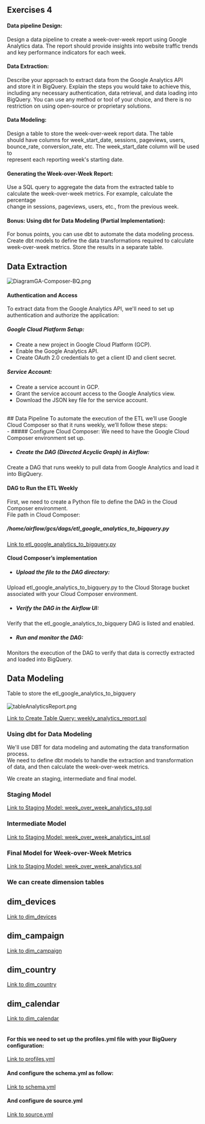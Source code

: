## Exercises 4
#### Data pipeline Design:
Design a data pipeline to create a week-over-week report using Google <br>
Analytics data. The report should provide insights into website traffic trends <br>
and key performance indicators for each week. <br>
#### Data Extraction:
Describe your approach to extract data from the Google Analytics API <br>
and store it in BigQuery. Explain the steps you would take to achieve this, <br>
including any necessary authentication, data retrieval, and data loading into <br>
BigQuery. You can use any method or tool of your choice, and there is no <br>
restriction on using open-source or proprietary solutions. <br>
#### Data Modeling:
Design a table to store the week-over-week report data. The table <br>
should have columns for week_start_date, sessions, pageviews, users, <br>
bounce_rate, conversion_rate, etc. The week_start_date column will be used to <br>
represent each reporting week's starting date. <br>
#### Generating the Week-over-Week Report:
Use a SQL query to aggregate the data from the extracted table to <br>
calculate the week-over-week metrics. For example, calculate the percentage <br>
change in sessions, pageviews, users, etc., from the previous week. <br>
#### Bonus: Using dbt for Data Modeling (Partial Implementation):
For bonus points, you can use dbt to automate the data modeling process. <br>
Create dbt models to define the data transformations required to calculate <br>
week-over-week metrics. Store the results in a separate table. <br>


## Data Extraction
![DiagramGA-Composer-BQ.png](attachment:521ccbb9-aacd-4ce7-ac5e-2ac1f6cbb151.png) <br>

#### Authentication and Access
To extract data from the Google Analytics API, we'll need to set up authentication and authorize the application: <br>
##### Google Cloud Platform Setup:
- Create a new project in Google Cloud Platform (GCP).
- Enable the Google Analytics API.
- Create OAuth 2.0 credentials to get a client ID and client secret.
##### Service Account:
- Create a service account in GCP. <br>
- Grant the service account access to the Google Analytics view. <br>
- Download the JSON key file for the service account. <br>
<br>
## Data Pipeline
To automate the execution of the ETL we’ll use Google Cloud Composer so that it runs weekly, we’ll follow these steps: <br>
- ##### Configure Cloud Composer: 
We need to have the Google Cloud Composer environment set up. <br>


- ##### Create the DAG (Directed Acyclic Graph) in Airflow:
Create a DAG that runs weekly to pull data from Google Analytics and load it into BigQuery. <br>

#### DAG to Run the ETL Weekly
First, we need to create a Python file to define the DAG in the Cloud Composer environment. <br>
File path in Cloud Composer:<br>
##### /home/airflow/gcs/dags/etl_google_analytics_to_bigquery.py

<a href = "https://github.com/katerinneramos/data-engineer-technical-test/blob/addProyect/4TechnicalTest/etl_google_analytics_to_bigquery.py">Link to etl_google_analytics_to_bigquery.py</a>
<br>

#### Cloud Composer’s implementation
- ##### Upload the file to the DAG directory:
Upload etl_google_analytics_to_bigquery.py to the Cloud Storage bucket associated with your Cloud Composer environment.

- ##### Verify the DAG in the Airflow UI:
Verify that the etl_google_analytics_to_bigquery DAG is listed and enabled.

- ##### Run and monitor the DAG:
Monitors the execution of the DAG to verify that data is correctly extracted and loaded into BigQuery.

## Data Modeling
Table to store the etl_google_analytics_to_bigquery <br>
<br>
![tableAnalyticsReport.png](attachment:03d8336e-09a2-4869-99ef-86b3632d5f36.png)

<a href = "https://github.com/katerinneramos/data-engineer-technical-test/blob/addProyect/4TechnicalTest/weekly_analytics_report.sql">Link to Create Table Query: weekly_analytics_report.sql</a>
<br>

### Using dbt for Data Modeling
We'll use DBT for data modeling and automating the data transformation process. <br> 
We need to define dbt models to handle the extraction and transformation of data, and then calculate the week-over-week metrics. <br>

We create an staging, intermediate and final model.
### Staging Model
<a href = "https://github.com/katerinneramos/data-engineer-technical-test/blob/addProyect/4TechnicalTest/weekly_analytics_report.sql">Link to Staging Model: week_over_week_analytics_stg.sql</a>
<br>

### Intermediate Model
<a href = "https://github.com/katerinneramos/data-engineer-technical-test/blob/addProyect/4TechnicalTest/weekly_analytics_report.sql">Link to Staging Model: week_over_week_analytics_int.sql</a>
<br>

### Final Model for Week-over-Week Metrics
<a href = "https://github.com/katerinneramos/data-engineer-technical-test/blob/addProyect/4TechnicalTest/weekly_analytics_report.sql">Link to Staging Model: week_over_week_analytics.sql</a>
<br>

### We can create dimension tables

## dim_devices
<a href = "https://github.com/katerinneramos/data-engineer-technical-test/blob/addProyect/4TechnicalTest/weekly_analytics_report.sql">Link to dim_devices</a>
<br>

## dim_campaign

<a href = "https://github.com/katerinneramos/data-engineer-technical-test/blob/addProyect/4TechnicalTest/weekly_analytics_report.sql">Link to dim_campaign</a>
<br>

## dim_country
<a href = "https://github.com/katerinneramos/data-engineer-technical-test/blob/addProyect/4TechnicalTest/weekly_analytics_report.sql">Link to dim_country</a>
<br>

## dim_calendar
<a href = "https://github.com/katerinneramos/data-engineer-technical-test/blob/addProyect/4TechnicalTest/weekly_analytics_report.sql">Link to dim_calendar</a>
<br>
<br>

#### For this we need to set up the profiles.yml file with your BigQuery configuration:
<a href = "https://github.com/katerinneramos/data-engineer-technical-test/blob/addProyect/4TechnicalTest/weekly_analytics_report.sql">Link to profiles.yml</a>
<br>

#### And configure the schema.yml as follow:
<a href = "https://github.com/katerinneramos/data-engineer-technical-test/blob/addProyect/4TechnicalTest/weekly_analytics_report.sql">Link to schema.yml</a>
<br>

#### And configure de source.yml
<a href = "https://github.com/katerinneramos/data-engineer-technical-test/blob/addProyect/4TechnicalTest/weekly_analytics_report.sql">Link to source.yml</a>
